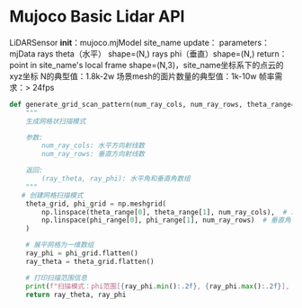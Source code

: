 # Mujoco Basic Lidar API

LiDARSensor
__init__：mujoco.mjModel site_name
update：
parameters：
mjData
rays theta（水平） shape=(N,)
rays phi（垂直）shape=(N,)
return：
point in site_name's local frame shape=(N,3)，site_name坐标系下的点云的xyz坐标
N的典型值：1.8k-2w
场景mesh的面片数量的典型值：1k-10w
帧率需求：> 24fps

```python
def generate_grid_scan_pattern(num_ray_cols, num_ray_rows, theta_range=(-np.pi, np.pi), phi_range=(-np.pi/3, np.pi/3)):
    """
    生成网格状扫描模式

    参数:
        num_ray_cols: 水平方向射线数
        num_ray_rows: 垂直方向射线数

    返回:
        (ray_theta, ray_phi): 水平角和垂直角数组
    """
   # 创建网格扫描模式
    theta_grid, phi_grid = np.meshgrid(
        np.linspace(theta_range[0], theta_range[1], num_ray_cols),  # 水平角
        np.linspace(phi_range[0], phi_range[1], num_ray_rows)  # 垂直角
    )

    # 展平网格为一维数组
    ray_phi = phi_grid.flatten()
    ray_theta = theta_grid.flatten()

    # 打印扫描范围信息
    print(f"扫描模式：phi范围[{ray_phi.min():.2f}, {ray_phi.max():.2f}], theta范围[{ray_theta.min():.2f}, {ray_theta.max():.2f}]")
    return ray_theta, ray_phi
```
